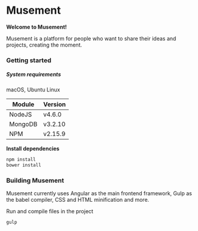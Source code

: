 # Musement

**Welcome to Musement!**

Musement is a platform for people who want to share their ideas and projects, creating the moment.

### Getting started

##### System requirements

macOS, Ubuntu Linux

| Module  | Version  |
| ------- | -------- |
| NodeJS  | v4.6.0   |
| MongoDB | v3.2.10  |
| NPM     | v2.15.9  |

**Install dependencies**

```bash
npm install
bower install
```
### Building Musement

Musement currently uses Angular as the main frontend framework, Gulp as the babel compiler, CSS and HTML minification and more.

Run and compile files in the project
```bash
gulp
```
